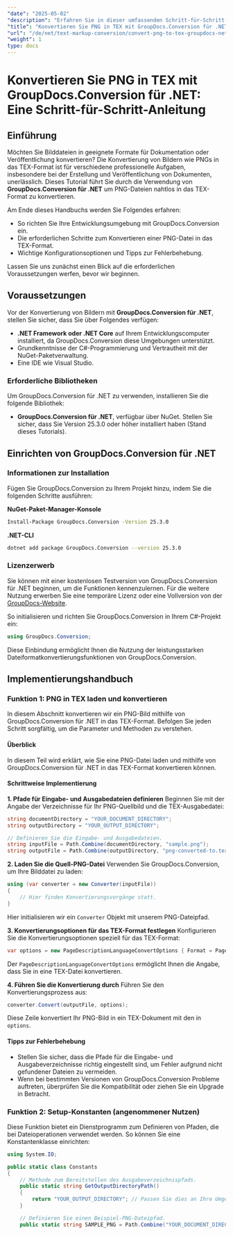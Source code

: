 ```yaml
---
"date": "2025-05-02"
"description": "Erfahren Sie in dieser umfassenden Schritt-für-Schritt-Anleitung, wie Sie PNG-Bilder mit GroupDocs.Conversion für .NET in das TEX-Format konvertieren."
"title": "Konvertieren Sie PNG in TEX mit GroupDocs.Conversion für .NET – Eine Schritt-für-Schritt-Anleitung"
"url": "/de/net/text-markup-conversion/convert-png-to-tex-groupdocs-net/"
"weight": 1
type: docs
---
```

# Konvertieren Sie PNG in TEX mit GroupDocs.Conversion für .NET: Eine Schritt-für-Schritt-Anleitung

## Einführung

Möchten Sie Bilddateien in geeignete Formate für Dokumentation oder Veröffentlichung konvertieren? Die Konvertierung von Bildern wie PNGs in das TEX-Format ist für verschiedene professionelle Aufgaben, insbesondere bei der Erstellung und Veröffentlichung von Dokumenten, unerlässlich. Dieses Tutorial führt Sie durch die Verwendung von **GroupDocs.Conversion für .NET** um PNG-Dateien nahtlos in das TEX-Format zu konvertieren.

Am Ende dieses Handbuchs werden Sie Folgendes erfahren:
- So richten Sie Ihre Entwicklungsumgebung mit GroupDocs.Conversion ein.
- Die erforderlichen Schritte zum Konvertieren einer PNG-Datei in das TEX-Format.
- Wichtige Konfigurationsoptionen und Tipps zur Fehlerbehebung.

Lassen Sie uns zunächst einen Blick auf die erforderlichen Voraussetzungen werfen, bevor wir beginnen.

## Voraussetzungen

Vor der Konvertierung von Bildern mit **GroupDocs.Conversion für .NET**, stellen Sie sicher, dass Sie über Folgendes verfügen:
- **.NET Framework oder .NET Core** auf Ihrem Entwicklungscomputer installiert, da GroupDocs.Conversion diese Umgebungen unterstützt.
- Grundkenntnisse der C#-Programmierung und Vertrautheit mit der NuGet-Paketverwaltung.
- Eine IDE wie Visual Studio.

### Erforderliche Bibliotheken

Um GroupDocs.Conversion für .NET zu verwenden, installieren Sie die folgende Bibliothek:
- **GroupDocs.Conversion für .NET**, verfügbar über NuGet. Stellen Sie sicher, dass Sie Version 25.3.0 oder höher installiert haben (Stand dieses Tutorials).

## Einrichten von GroupDocs.Conversion für .NET

### Informationen zur Installation

Fügen Sie GroupDocs.Conversion zu Ihrem Projekt hinzu, indem Sie die folgenden Schritte ausführen:

**NuGet-Paket-Manager-Konsole**
```bash
Install-Package GroupDocs.Conversion -Version 25.3.0
```

**\.NET-CLI**
```bash
dotnet add package GroupDocs.Conversion --version 25.3.0
```

### Lizenzerwerb

Sie können mit einer kostenlosen Testversion von GroupDocs.Conversion für .NET beginnen, um die Funktionen kennenzulernen. Für die weitere Nutzung erwerben Sie eine temporäre Lizenz oder eine Vollversion von der [GroupDocs-Website](https://purchase.groupdocs.com/buy).

So initialisieren und richten Sie GroupDocs.Conversion in Ihrem C#-Projekt ein:
```csharp
using GroupDocs.Conversion;
```
Diese Einbindung ermöglicht Ihnen die Nutzung der leistungsstarken Dateiformatkonvertierungsfunktionen von GroupDocs.Conversion.

## Implementierungshandbuch

### Funktion 1: PNG in TEX laden und konvertieren

In diesem Abschnitt konvertieren wir ein PNG-Bild mithilfe von GroupDocs.Conversion für .NET in das TEX-Format. Befolgen Sie jeden Schritt sorgfältig, um die Parameter und Methoden zu verstehen.

#### Überblick

In diesem Teil wird erklärt, wie Sie eine PNG-Datei laden und mithilfe von GroupDocs.Conversion für .NET in das TEX-Format konvertieren können.

#### Schrittweise Implementierung

**1. Pfade für Eingabe- und Ausgabedateien definieren**
Beginnen Sie mit der Angabe der Verzeichnisse für Ihr PNG-Quellbild und die TEX-Ausgabedatei:
```csharp
string documentDirectory = "YOUR_DOCUMENT_DIRECTORY";
string outputDirectory = "YOUR_OUTPUT_DIRECTORY";

// Definieren Sie die Eingabe- und Ausgabedateien.
string inputFile = Path.Combine(documentDirectory, "sample.png");
string outputFile = Path.Combine(outputDirectory, "png-converted-to.tex");
```

**2. Laden Sie die Quell-PNG-Datei**
Verwenden Sie GroupDocs.Conversion, um Ihre Bilddatei zu laden:
```csharp
using (var converter = new Converter(inputFile))
{
    // Hier finden Konvertierungsvorgänge statt.
}
```
Hier initialisieren wir ein `Converter` Objekt mit unserem PNG-Dateipfad.

**3. Konvertierungsoptionen für das TEX-Format festlegen**
Konfigurieren Sie die Konvertierungsoptionen speziell für das TEX-Format:
```csharp
var options = new PageDescriptionLanguageConvertOptions { Format = PageDescriptionLanguageFileType.Tex };
```
Der `PageDescriptionLanguageConvertOptions` ermöglicht Ihnen die Angabe, dass Sie in eine TEX-Datei konvertieren.

**4. Führen Sie die Konvertierung durch**
Führen Sie den Konvertierungsprozess aus:
```csharp
converter.Convert(outputFile, options);
```
Diese Zeile konvertiert Ihr PNG-Bild in ein TEX-Dokument mit den in `options`.

#### Tipps zur Fehlerbehebung
- Stellen Sie sicher, dass die Pfade für die Eingabe- und Ausgabeverzeichnisse richtig eingestellt sind, um Fehler aufgrund nicht gefundener Dateien zu vermeiden.
- Wenn bei bestimmten Versionen von GroupDocs.Conversion Probleme auftreten, überprüfen Sie die Kompatibilität oder ziehen Sie ein Upgrade in Betracht.

### Funktion 2: Setup-Konstanten (angenommener Nutzen)

Diese Funktion bietet ein Dienstprogramm zum Definieren von Pfaden, die bei Dateioperationen verwendet werden. So können Sie eine Konstantenklasse einrichten:
```csharp
using System.IO;

public static class Constants
{
    // Methode zum Bereitstellen des Ausgabeverzeichnispfads.
    public static string GetOutputDirectoryPath()
    {
        return "YOUR_OUTPUT_DIRECTORY"; // Passen Sie dies an Ihre Umgebung an.
    }

    // Definieren Sie einen Beispiel-PNG-Dateipfad.
    public static string SAMPLE_PNG = Path.Combine("YOUR_DOCUMENT_DIRECTORY\